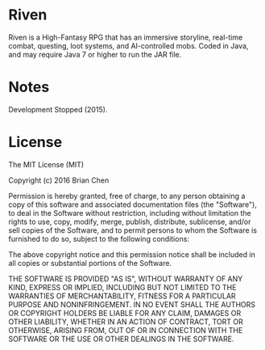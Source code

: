 Riven
=================================
Riven is a High-Fantasy RPG that has an immersive storyline, real-time combat, questing, loot systems, and AI-controlled mobs. Coded in Java, and may require Java 7 or higher to run the JAR file.

Notes
=================================
Development Stopped (2015).

License
=================================
The MIT License (MIT)

Copyright (c) 2016 Brian Chen

Permission is hereby granted, free of charge, to any person obtaining a copy
of this software and associated documentation files (the "Software"), to deal
in the Software without restriction, including without limitation the rights
to use, copy, modify, merge, publish, distribute, sublicense, and/or sell
copies of the Software, and to permit persons to whom the Software is
furnished to do so, subject to the following conditions:

The above copyright notice and this permission notice shall be included in all
copies or substantial portions of the Software.

THE SOFTWARE IS PROVIDED "AS IS", WITHOUT WARRANTY OF ANY KIND, EXPRESS OR
IMPLIED, INCLUDING BUT NOT LIMITED TO THE WARRANTIES OF MERCHANTABILITY,
FITNESS FOR A PARTICULAR PURPOSE AND NONINFRINGEMENT. IN NO EVENT SHALL THE
AUTHORS OR COPYRIGHT HOLDERS BE LIABLE FOR ANY CLAIM, DAMAGES OR OTHER
LIABILITY, WHETHER IN AN ACTION OF CONTRACT, TORT OR OTHERWISE, ARISING FROM,
OUT OF OR IN CONNECTION WITH THE SOFTWARE OR THE USE OR OTHER DEALINGS IN THE
SOFTWARE.

